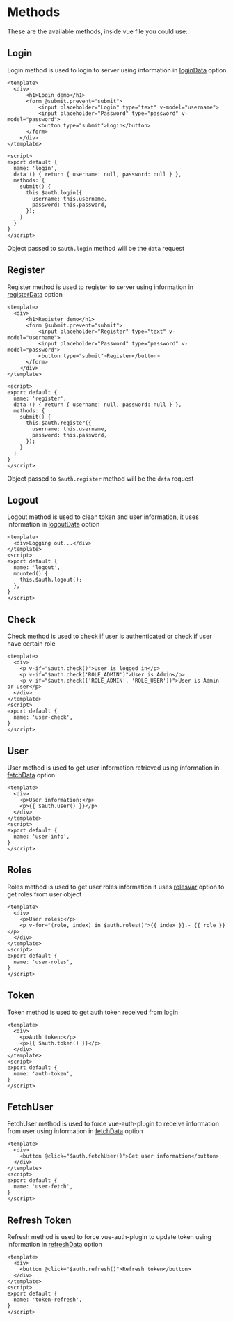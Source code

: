 # Methods

These are the available methods, inside vue file you could use:

## Login
Login method is used to login to server using information in [loginData](./#logindata) option

```vue{18-21}
<template>
  <div>
      <h1>Login demo</h1>
      <form @submit.prevent="submit">
          <input placeholder="Login" type="text" v-model="username">
          <input placeholder="Password" type="password" v-model="password">
          <button type="submit">Login</button>
      </form>
    </div>
</template>

<script>
export default {
  name: 'login',
  data () { return { username: null, password: null } },
  methods: {
    submit() {
      this.$auth.login({
        username: this.username,
        password: this.password,
      });
    }
  }
}
</script>
```

Object passed to `$auth.login` method will be the `data` request

## Register
Register method is used to register to server using information in [registerData](./#registerdata) option

```vue{18-21}
<template>
  <div>
      <h1>Register demo</h1>
      <form @submit.prevent="submit">
          <input placeholder="Register" type="text" v-model="username">
          <input placeholder="Password" type="password" v-model="password">
          <button type="submit">Register</button>
      </form>
    </div>
</template>

<script>
export default {
  name: 'register',
  data () { return { username: null, password: null } },
  methods: {
    submit() {
      this.$auth.register({
        username: this.username,
        password: this.password,
      });
    }
  }
}
</script>
```

Object passed to `$auth.register` method will be the `data` request

## Logout
Logout method is used to clean token and user information, it uses information in [logoutData](./#logoutdata) option

```vue{8}
<template>
  <div>Logging out...</div>
</template>
<script>
export default {
  name: 'logout',
  mounted() {
    this.$auth.logout();
  },
}
</script>
```

## Check
Check method is used to check if user is authenticated or check if user have certain role

```vue{3-5}
<template>
  <div>
    <p v-if="$auth.check()">User is logged in</p>
    <p v-if="$auth.check('ROLE_ADMIN')">User is Admin</p>
    <p v-if="$auth.check(['ROLE_ADMIN', 'ROLE_USER'])">User is Admin or user</p>
  </div>
</template>
<script>
export default {
  name: 'user-check',
}
</script>
```

## User
User method is used to get user information retrieved using information in [fetchData](./#fetchdata) option

```vue{4}
<template>
  <div>
    <p>User information:</p>
    <p>{{ $auth.user() }}</p>
  </div>
</template>
<script>
export default {
  name: 'user-info',
}
</script>
```

## Roles
Roles method is used to get user roles information it uses [rolesVar](./#rolesvar) option to get roles from user object

```vue{4}
<template>
  <div>
    <p>User roles:</p>
    <p v-for="(role, index) in $auth.roles()">{{ index }}.- {{ role }}</p>
  </div>
</template>
<script>
export default {
  name: 'user-roles',
}
</script>
```

## Token
Token method is used to get auth token received from login

```vue{4}
<template>
  <div>
    <p>Auth token:</p>
    <p>{{ $auth.token() }}</p>
  </div>
</template>
<script>
export default {
  name: 'auth-token',
}
</script>
```

## FetchUser
FetchUser method is used to force vue-auth-plugin to receive information from user using information in [fetchData](./#fetchdata) option

```vue{3}
<template>
  <div>
    <button @click="$auth.fetchUser()">Get user information</button>
  </div>
</template>
<script>
export default {
  name: 'user-fetch',
}
</script>
```

## Refresh Token
Refresh method is used to force vue-auth-plugin to update token using information in [refreshData](./#refreshdata) option

```vue{3}
<template>
  <div>
    <button @click="$auth.refresh()">Refresh token</button>
  </div>
</template>
<script>
export default {
  name: 'token-refresh',
}
</script>
```
